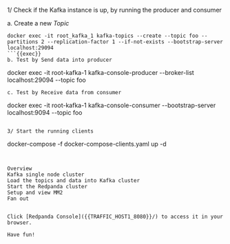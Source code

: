 
1/ Check if the Kafka instance is up, by running the producer and consumer 

a. Create a new *Topic*
```
docker exec -it root_kafka_1 kafka-topics --create --topic foo --partitions 2 --replication-factor 1 --if-not-exists --bootstrap-server localhost:29094
```{{exec}}
b. Test by Send data into producer
```
docker exec -it root-kafka-1 kafka-console-producer --broker-list localhost:29094 --topic foo 
```{{exec}}
c. Test by Receive data from consumer
```
docker exec -it root-kafka-1 kafka-console-consumer --bootstrap-server localhost:9094 --topic foo 
```{{exec}}

3/ Start the running clients

```
docker-compose -f docker-compose-clients.yaml up -d
```{{exec}}


Overview
Kafka single node cluster 
Load the topics and data into Kafka cluster
Start the Redpanda cluster 
Setup and view MM2 
Fan out 


Click [Redpanda Console]({{TRAFFIC_HOST1_8080}}/) to access it in your browser.

Have fun! 